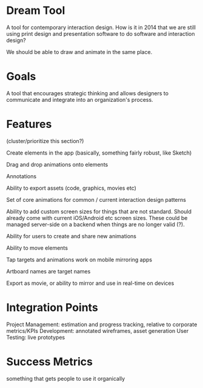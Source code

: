 Dream Tool
==========

A tool for contemporary interaction design. How is it in 2014 that we are still using print design and presentation software to do software and interaction design? 

We should be able to draw and animate in the same place.

Goals
========
A tool that encourages strategic thinking and allows designers to communicate and integrate into an organization's process.

Features 
=========
(cluster/prioritize this section?)

Create elements in the app (basically, something fairly robust, like Sketch)

Drag and drop animations onto elements

Annotations

Ability to export assets (code, graphics, movies etc)

Set of core animations for common / current interaction design patterns

Ability to add custom screen sizes for things that are not standard. Should already come with current iOS/Android etc screen sizes. These could be managed server-side on a backend when things are no longer valid (?).

Ability for users to create and share new animations

Ability to move elements

Tap targets and animations work on mobile mirroring apps

Artboard names are target names

Export as movie, or ability to mirror and use in real-time on devices

Integration Points
====================
Project Management: estimation and progress tracking, relative to corporate metrics/KPIs
Development: annotated wireframes, asset generation
User Testing: live prototypes

Success Metrics
================
something that gets people to use it organically
